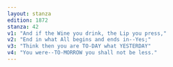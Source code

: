 ```yaml
---
layout: stanza
edition: 1872
stanza: 42
v1: "And if the Wine you drink, the Lip you press,"
v2: "End in what All begins and ends in--Yes;"
v3: "Think then you are TO-DAY what YESTERDAY"
v4: "You were--TO-MORROW you shall not be less."
---
```


